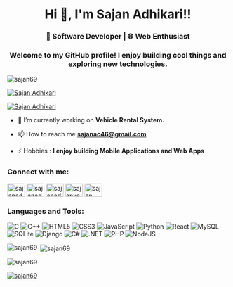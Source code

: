 <h1 align="center">Hi 👋, I'm Sajan Adhikari!!</h1>
<h3 align="center">🚀 Software Developer | 🌐 Web Enthusiast</h3>

<h3 align="center">Welcome to my GitHub profile! I enjoy building cool things and exploring new technologies.</h3>


<p align="left"> <img src="https://komarev.com/ghpvc/?username=sajan69&label=Profile%20views&color=0e75b6&style=flat" alt="sajan69" /> </p>



<p align="left"> <a href="https://twitter.com/sajanad7" target="blank"><img src="https://img.shields.io/twitter/follow/Sajan Adhikari?logo=twitter&style=for-the-badge" alt="Sajan Adhikari" /></a> </p>

<p align="left">
  <a href="https://instagram.com/sajanxetri.1" target="blank">
    <img src="https://img.shields.io/badge/Follow-Sajan Adhikari-833AB4?logo=instagram&style=for-the-badge" alt="Sajan Adhikari" />
  </a>
</p>


- 🔭 I’m currently working on **Vehicle Rental System.**

- 📫 How to reach me **sajanac46@gmail.com**

- ⚡ Hobbies : **I enjoy building Mobile Applications and Web Apps**

<h3 align="left">Connect with me:</h3>
<p align="left">
<a href="https://twitter.com/sajanad7" target="blank"><img align="center" src="https://raw.githubusercontent.com/rahuldkjain/github-profile-readme-generator/master/src/images/icons/Social/twitter.svg" alt="sajanad7" height="30" width="40" /></a>
<a href="https://www.linkedin.com/in/sajan-adhikari-78843126a" target="blank"><img align="center" src="https://raw.githubusercontent.com/rahuldkjain/github-profile-readme-generator/master/src/images/icons/Social/linked-in-alt.svg" alt="sajanadhikari" height="30" width="40" /></a>
<a href="https://www.facebook.com/who.gives.a.sheeet" target="blank"><img align="center" src="https://raw.githubusercontent.com/rahuldkjain/github-profile-readme-generator/master/src/images/icons/Social/facebook.svg" alt="sajanadhikari" height="30" width="40" /></a>
<a href="https://instagram.com/sajanxetri.1" target="blank"><img align="center" src="https://raw.githubusercontent.com/rahuldkjain/github-profile-readme-generator/master/src/images/icons/Social/instagram.svg" alt="sajanxetri.1" height="30" width="40" /></a>
<a href="https://www.youtube.com/@beastmaster6969" target="blank"><img align="center" src="https://raw.githubusercontent.com/rahuldkjain/github-profile-readme-generator/master/src/images/icons/Social/youtube.svg" alt="sajan" height="30" width="40" /></a>
</p>

<h3 align="left">Languages and Tools:</h3>
<p>
        <img src="https://img.shields.io/badge/c-%2300599C.svg?style=for-the-badge&logo=c&logoColor=white" alt="C">
        <img src="https://img.shields.io/badge/c++-%2300599C.svg?style=for-the-badge&logo=c%2B%2B&logoColor=white" alt="C++">
        <img alt="HTML5" src="https://img.shields.io/badge/html5-%23E34F26.svg?style=for-the-badge&logo=html5&logoColor=white"/>
        <img alt="CSS3" src="https://img.shields.io/badge/css3-%231572B6.svg?style=for-the-badge&logo=css3&logoColor=white"/>
        <img src="https://img.shields.io/badge/javascript-%23323330.svg?style=for-the-badge&logo=javascript&logoColor=%23F7DF1E" alt="JavaScript">
        <img src="https://img.shields.io/badge/python-3670A0?style=for-the-badge&logo=python&logoColor=ffdd54" alt="Python">
        <img src="https://img.shields.io/badge/react-%2320232a.svg?style=for-the-badge&logo=react&logoColor=%2361DAFB" alt="React">
        <img src="https://img.shields.io/badge/mysql-%2300f.svg?style=for-the-badge&logo=mysql&logoColor=white" alt="MySQL">
        <img src="https://img.shields.io/badge/sqlite-%2307405e.svg?style=for-the-badge&logo=sqlite&logoColor=white" alt="SQLite">
        <img src="https://img.shields.io/badge/django-%23092E20.svg?style=for-the-badge&logo=django&logoColor=white" alt="Django">
        <img src="https://img.shields.io/badge/c%23-%23239120.svg?style=for-the-badge&logo=c-sharp&logoColor=white" alt="C#">
        <img src="https://img.shields.io/badge/.NET-%23512BD4.svg?style=for-the-badge&logo=.net&logoColor=white" alt=".NET">
        <img src="https://img.shields.io/badge/php-%777BB4.svg?style=for-the-badge&logo=php&logoColor=white" alt="PHP">
<img alt="NodeJS" src="https://img.shields.io/badge/node.js-%2343853D.svg?style=for-the-badge&logo=node-dot-js&logoColor=white"/>
 </p>






<p><img align="left" src="https://github-readme-stats.vercel.app/api/top-langs?username=sajan69&show_icons=true&locale=en&layout=compact&theme=dark#gh-dark-mode-only" alt="sajan69" /></p>

<p>&nbsp;<img align="center" src="https://github-readme-stats.vercel.app/api?username=sajan69&show_icons=true&locale=en&theme=dark#gh-dark-mode-only" alt="sajan69" /></p>

<p><img align="center" src="https://github-readme-streak-stats.herokuapp.com/?user=sajan69&&theme=dark#gh-dark-mode-only" alt="sajan69" /></p>

<p align="left"> <a href="https://github.com/ryo-ma/github-profile-trophy"><img src="https://github-profile-trophy.vercel.app/?username=sajan69&theme=dark#gh-dark-mode-only" alt="sajan69" /></a> </p>
